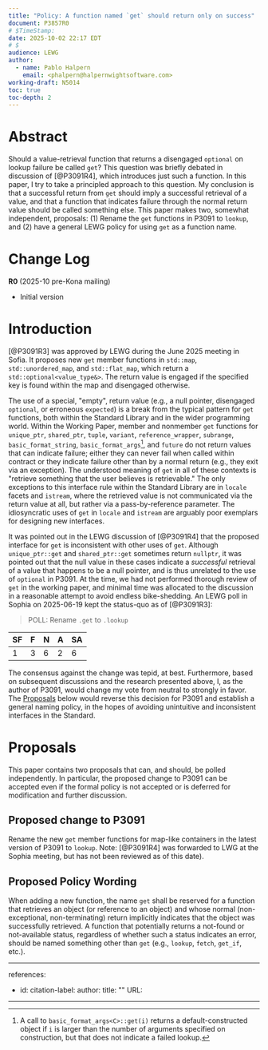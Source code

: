 ```yaml
---
title: "Policy: A function named `get` should return only on success"
document: P3857R0
# $TimeStamp:
date: 2025-10-02 22:17 EDT
# $
audience: LEWG
author:
  - name: Pablo Halpern
    email: <phalpern@halpernwightsoftware.com>
working-draft: N5014
toc: true
toc-depth: 2
---
```


Abstract
========

Should a value-retrieval function that returns a disengaged `optional` on
lookup failure be called `get`? This question was briefly debated in discussion
of [@P3091R4], which introduces just such a function. In this paper, I try to
take a principled approach to this question. My conclusion is that a successful
return from `get` should imply a successful retrieval of a value, and that a
function that indicates failure through the normal return value should be
called something else. This paper makes two, somewhat independent, proposals:
(1) Rename the `get` functions in P3091 to `lookup`, and (2) have a general
LEWG policy for using `get` as a function name.

Change Log
==========

**R0** (2025-10 pre-Kona mailing)

- Initial version

Introduction
============

[@P3091R3] was approved by LEWG during the June 2025 meeting in Sofia. It
proposes new `get` member functions in `std::map`, `std::unordered_map`, and
`std::flat_map`, which return a `std::optional<value_type&>`. The return value
is engaged if the specified key is found within the map and disengaged
otherwise.

The use of a special, "empty", return value (e.g., a null pointer, disengaged
`optional`, or erroneous `expected`) is a break from the typical pattern
for `get` functions, both within the Standard Library and in the wider
programming world. Within the Working Paper, member and nonmember `get`
functions for `unique_ptr`, `shared_ptr`, `tuple`, `variant`,
`reference_wrapper`, `subrange`, `basic_format_string`,
`basic_format_args`[^1], and `future` do not return values that can indicate
failure; either they can never fail when called within contract or they
indicate failure other than by a normal return (e.g., they exit via an
exception). The understood meaning of `get` in all of these contexts is
"retrieve something that the user believes is retrievable." The only exceptions
to this interface rule within the Standard Library are in `locale` facets and
`istream`, where the retrieved value is not communicated via the return value
at all, but rather via a pass-by-reference parameter. The idiosyncratic uses of
`get` in `locale` and `istream` are arguably poor exemplars for designing new
interfaces.

[^1]: A call to `basic_format_args<C>::get(i)` returns a default-constructed
object if `i` is larger than the number of arguments specified on construction,
but that does not indicate a failed lookup.

It was pointed out in the LEWG discussion of [@P3091R4] that the proposed
interface for `get` is inconsistent with other uses of `get`. Although
`unique_ptr::get` and `shared_ptr::get` sometimes return `nullptr`, it was
pointed out that the null value in these cases indicate a _successful_
retrieval of a value that happens to be a null pointer, and is thus unrelated
to the use of `optional` in P3091. At the time, we had not performed
thorough review of `get` in the working paper, and minimal time was allocated
to the discussion in a reasonable attempt to avoid endless bike-shedding. An
LEWG poll in Sophia on 2025-06-19 kept the status-quo as of [@P3091R3]:

> POLL: Rename `.get` to `.lookup`

| SF | F | N | A | SA |
|----|---|---|---|----|
|  1 | 3 | 6 | 2 | 6  |

The consensus against the change was tepid, at best. Furthermore, based on
subsequent discussions and the research presented above, I, as the author of
P3091, would change my vote from neutral to strongly in favor. The
[Proposals](#proposals) below would reverse this decision for P3091 and
establish a general naming policy, in the hopes of avoiding unintuitive and
inconsistent interfaces in the Standard.


Proposals
=========

This paper contains two proposals that can, and should, be polled
independently. In particular, the proposed change to P3091 can be accepted even
if the formal policy is not accepted or is deferred for modification and
further discussion.

Proposed change to P3091
------------------------

Rename the new `get` member functions for map-like containers in the latest
version of P3091 to `lookup`.  Note: [@P3091R4] was forwarded to LWG at the
Sophia meeting, but has not been reviewed as of this date).

Proposed Policy Wording
-----------------------

When adding a new function, the name `get` shall be reserved for a function
that retrieves an object (or reference to an object) and whose normal
(non-exceptional, non-terminating) return implicitly indicates that the object
was successfully retrieved. A function that potentially returns a not-found or
not-available status, regardless of whether such a status indicates an error,
should be named something other than `get` (e.g., `lookup`, `fetch`, `get_if`,
etc.).

---
references:
  - id:
    citation-label:
    author:
    title: ""
    URL:
---
